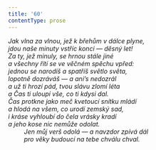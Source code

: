 ```yaml
---
title: '60'
contentType: prose
---
```


_Jak vlna za vlnou, jež k břehům v dálce plyne,  
jdou naše minuty vstříc konci — děsný let!  
Za ty, jež minuly, se hrnou stále jiné  
a všechny řítí se ve věčném spěchu vpřed:  
jednou se narodíš a spatříš světlo světa,  
lopotně dozráváš — a ani’s nedozrál  
a už ti hrozí pád, tvou slávu zlomí léta  
a Čas ti uloupí vše, co ti kdysi dal.  
Čas protkne jako meč kvetoucí snítku mládí  
a hlodá na všem, co urodí zemský sad,  
i kráse vyhloubí do čela vrásky kradí  
a jeho kose nic nemůže odolat.  
         Jen můj verš odolá — a navzdor zpívá dál  
         pro věky budoucí na tebe chválu chval._
